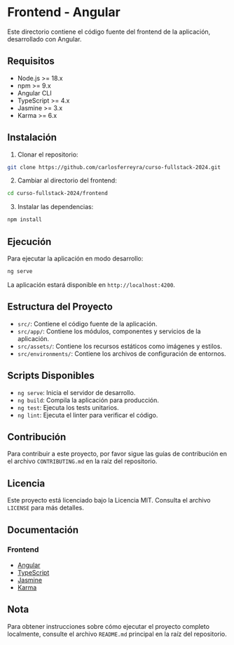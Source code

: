 # Frontend - Angular

Este directorio contiene el código fuente del frontend de la aplicación, desarrollado con Angular.

## Requisitos

- Node.js >= 18.x
- npm >= 9.x
- Angular CLI
- TypeScript >= 4.x
- Jasmine >= 3.x
- Karma >= 6.x

## Instalación

1. Clonar el repositorio:

```bash
git clone https://github.com/carlosferreyra/curso-fullstack-2024.git
```

2. Cambiar al directorio del frontend:

```bash
cd curso-fullstack-2024/frontend
```

3. Instalar las dependencias:

```bash
npm install
```

## Ejecución

Para ejecutar la aplicación en modo desarrollo:

```bash
ng serve
```

La aplicación estará disponible en `http://localhost:4200`.

## Estructura del Proyecto

- `src/`: Contiene el código fuente de la aplicación.
- `src/app/`: Contiene los módulos, componentes y servicios de la aplicación.
- `src/assets/`: Contiene los recursos estáticos como imágenes y estilos.
- `src/environments/`: Contiene los archivos de configuración de entornos.

## Scripts Disponibles

- `ng serve`: Inicia el servidor de desarrollo.
- `ng build`: Compila la aplicación para producción.
- `ng test`: Ejecuta los tests unitarios.
- `ng lint`: Ejecuta el linter para verificar el código.

## Contribución

Para contribuir a este proyecto, por favor sigue las guías de contribución en el archivo `CONTRIBUTING.md` en la raíz del repositorio.

## Licencia

Este proyecto está licenciado bajo la Licencia MIT. Consulta el archivo `LICENSE` para más detalles.

## Documentación

### Frontend

- [Angular](https://angular.io/)
- [TypeScript](https://www.typescriptlang.org/)
- [Jasmine](https://jasmine.github.io/)
- [Karma](https://karma-runner.github.io/latest/index.html)

## Nota

Para obtener instrucciones sobre cómo ejecutar el proyecto completo localmente, consulte el archivo `README.md` principal en la raíz del repositorio.
